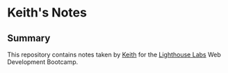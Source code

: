# Keith's Notes

## Summary

This repository contains notes taken by [Keith](https://github.com/kong5000) for the [Lighthouse Labs](https://www.lighthouselabs.ca/) Web Development Bootcamp.